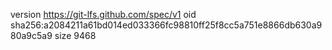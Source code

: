 version https://git-lfs.github.com/spec/v1
oid sha256:a2084211a61bd014ed033366fc98810ff25f8cc5a751e8866db630a980a9c5a9
size 9468

